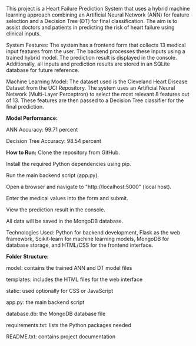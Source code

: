 This project is a Heart Failure Prediction System that uses a hybrid machine learning approach combining an Artificial Neural Network (ANN) for feature selection and a Decision Tree (DT) for final classification. The aim is to assist doctors and patients in predicting the risk of heart failure using clinical inputs.

System Features: The system has a frontend form that collects 13 medical input features from the user. The backend processes these inputs using a trained hybrid model. The prediction result is displayed in the console. Additionally, all inputs and prediction results are stored in an SQLite database for future reference.

Machine Learning Model: The dataset used is the Cleveland Heart Disease Dataset from the UCI Repository. The system uses an Artificial Neural Network (Multi-Layer Perceptron) to select the most relevant 8 features out of 13. These features are then passed to a Decision Tree classifier for the final prediction.

**Model Performance:**

ANN Accuracy: 99.71 percent

Decision Tree Accuracy: 98.54 percent

**How to Run:**
Clone the repository from GitHub.

Install the required Python dependencies using pip.

Run the main backend script (app.py).

Open a browser and navigate to "http://localhost:5000" (local host).

Enter the medical values into the form and submit.

View the prediction result in the console.

All data will be saved in the MongoDB database.

Technologies Used: Python for backend development, Flask as the web framework, Scikit-learn for machine learning models, MongoDB for database storage, and HTML/CSS for the frontend interface.

**Folder Structure:**

model: contains the trained ANN and DT model files

templates: includes the HTML files for the web interface

static: used optionally for CSS or JavaScript

app.py: the main backend script

database.db: the MongoDB database file

requirements.txt: lists the Python packages needed

README.txt: contains project documentation
